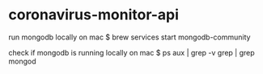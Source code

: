 # coronavirus-monitor-api

run mongodb locally on mac
$ brew services start mongodb-community

check if mongodb is running locally on mac
$ ps aux | grep -v grep | grep mongod
